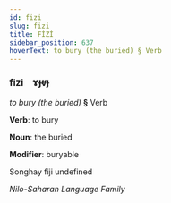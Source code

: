 ```yaml
---
id: fizi
slug: fizi
title: FİZİ
sidebar_position: 637
hoverText: to bury (the buried) § Verb
---
```


### fizi&emsp;<span kind="abugida">ɤɟⱴɟ</span>

*to bury (the buried)* **§** Verb

**Verb**: to bury

**Noun**: the buried

**Modifier**: buryable

Songhay fiji undefined

*Nilo-Saharan Language Family*